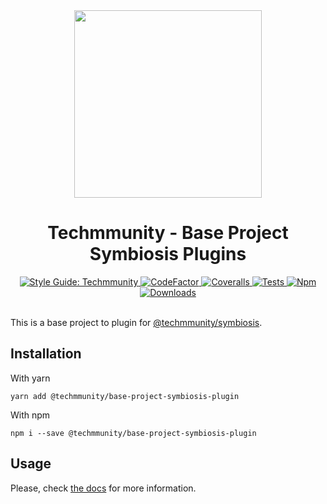 <div align="center">

<img src="https://github.com/techmmunity/symbiosis/raw/master/resources/logo.gif" width="300" height="300">

# Techmmunity - Base Project Symbiosis Plugins

<a href="https://github.com/techmmunity/eslint-config">
	<img src="https://img.shields.io/badge/style%20guide-Techmmunity-01d2ce?style=for-the-badge" alt="Style Guide: Techmmunity">
</a>
<a href="https://www.codefactor.io/repository/github/techmmunity/base-project-symbiosis-plugin">
	<img src="https://www.codefactor.io/repository/github/techmmunity/base-project-symbiosis-plugin/badge?style=for-the-badge" alt="CodeFactor">
</a>
<a href="https://coveralls.io/github/techmmunity/base-project-symbiosis-plugin?branch=master">
	<img src="https://img.shields.io/coveralls/github/techmmunity/base-project-symbiosis-plugin/master?style=for-the-badge" alt="Coveralls">
</a>
<a href="https://github.com/techmmunity/base-project-symbiosis-plugin/actions/workflows/coverage.yml">
	<img src="https://img.shields.io/github/workflow/status/techmmunity/base-project-symbiosis-plugin/tests?label=tests&logo=github&style=for-the-badge" alt="Tests">
</a>
<a href="https://www.npmjs.com/package/@techmmunity/base-project-symbiosis-plugin">
	<img src="https://img.shields.io/npm/v/@techmmunity/base-project-symbiosis-plugin.svg?color=CC3534&style=for-the-badge" alt="Npm">
</a>
<a href="https://www.npmjs.com/package/@techmmunity/base-project-symbiosis-plugin">
	<img src="https://img.shields.io/npm/dw/@techmmunity/base-project-symbiosis-plugin.svg?style=for-the-badge" alt="Downloads">
</a>

<br>
<br>

</div>

This is a base project to plugin for [@techmmunity/symbiosis](https://github.com/techmmunity/symbiosis).

## Installation

With yarn

```
yarn add @techmmunity/base-project-symbiosis-plugin
```

With npm

```
npm i --save @techmmunity/base-project-symbiosis-plugin
```

## Usage

Please, check [the docs](https://symbiosis.techmmunity.com.br) for more information.
